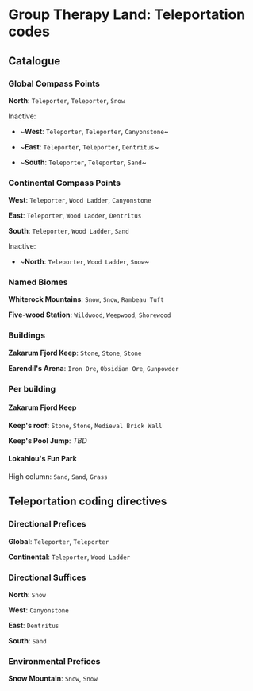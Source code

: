 # Group Therapy Land: Teleportation codes

## Catalogue

### Global Compass Points

**North**: `Teleporter`, `Teleporter`, `Snow`

Inactive:

 - ~**West**: `Teleporter`, `Teleporter`, `Canyonstone`~

 - ~**East**: `Teleporter`, `Teleporter`, `Dentritus`~

 - ~**South**: `Teleporter`, `Teleporter`, `Sand`~


### Continental Compass Points

**West**: `Teleporter`, `Wood Ladder`, `Canyonstone`

**East**: `Teleporter`, `Wood Ladder`, `Dentritus`

**South**: `Teleporter`, `Wood Ladder`, `Sand`

Inactive:

 - ~**North**: `Teleporter`, `Wood Ladder`, `Snow`~

 

### Named Biomes

**Whiterock Mountains**: `Snow`, `Snow`, `Rambeau Tuft`

**Five-wood Station**: `Wildwood`, `Weepwood`, `Shorewood`


### Buildings

**Zakarum Fjord Keep**: `Stone`, `Stone`, `Stone`

**Earendil's Arena**: `Iron Ore`, `Obsidian Ore`, `Gunpowder`




### Per building

#### Zakarum Fjord Keep

**Keep's roof**: `Stone`, `Stone`, `Medieval Brick Wall`

**Keep's Pool Jump**: *TBD*

#### Lokahiou's Fun Park

High column: `Sand`, `Sand`, `Grass`



## Teleportation coding directives

### Directional Prefices

**Global**: `Teleporter`, `Teleporter`

**Continental**: `Teleporter`, `Wood Ladder`

### Directional Suffices

**North**: `Snow`

**West**: `Canyonstone`

**East**: `Dentritus`

**South**: `Sand`

### Environmental Prefices

**Snow Mountain**: `Snow`, `Snow`

